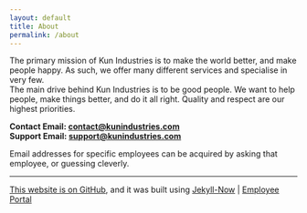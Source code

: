 ```yaml
---
layout: default
title: About
permalink: /about
---
```


The primary mission of Kun Industries is to make the world better, and make people happy. As such, we offer many different services and specialise in very few.  
The main drive behind Kun Industries is to be good people. We want to help people, make things better, and do it all right. Quality and respect are our highest priorities.

**Contact Email: [contact@kunindustries.com](mailto:contact@kunindustries.com)**  
**Support Email: [support@kunindustries.com](mailto:support@kunindustries.com)**  
  
Email addresses for specific employees can be acquired by asking that employee, or guessing cleverly.

---

[This website is on GitHub](https://github.com/kunindustries/kunindustries.github.io), and it was built using [Jekyll-Now](https://github.com/barryclark/jekyll-now) \| [Employee Portal](http://employee.kunindustries.com)
